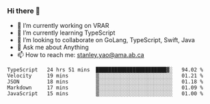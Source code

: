 ### Hi there 👋

- 🔭 I’m currently working on VRAR
- 🌱 I’m currently learning TypeScript
- 👯 I’m looking to collaborate on GoLang, TypeScript, Swift, Java
- 💬 Ask me about Anything
- 📫 How to reach me: stanley.yao@ama.ab.ca


<!--START_SECTION:waka-->
```text
TypeScript   24 hrs 51 mins  ███████████████████████▓░   94.02 % 
Velocity     19 mins         ▒░░░░░░░░░░░░░░░░░░░░░░░░   01.21 % 
JSON         18 mins         ▒░░░░░░░░░░░░░░░░░░░░░░░░   01.18 % 
Markdown     17 mins         ▒░░░░░░░░░░░░░░░░░░░░░░░░   01.09 % 
JavaScript   15 mins         ▒░░░░░░░░░░░░░░░░░░░░░░░░   01.00 % 
```
<!--END_SECTION:waka-->
